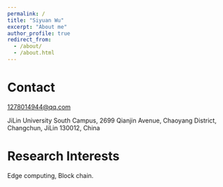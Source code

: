 ```yaml
---
permalink: /
title: "Siyuan Wu"
excerpt: "About me"
author_profile: true
redirect_from: 
  - /about/
  - /about.html
---
```





Contact
======
1278014944@qq.com

JiLin University South Campus,
2699 Qianjin Avenue, Chaoyang District,
Changchun, JiLin 130012, China

Research Interests
======
Edge computing, Block chain.



